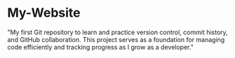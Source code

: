 # My-Website
"My first Git repository to learn and practice version control, commit history, and GitHub collaboration. This project serves as a foundation for managing code efficiently and tracking progress as I grow as a developer."
